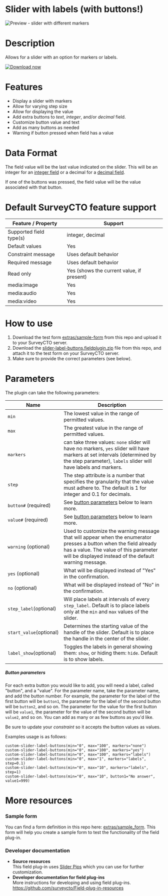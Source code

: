 # Slider with labels (with buttons!)
![Preview - slider with different markers](/extras/preview.jpg)


# Description
Allows for a slider with an option for markers or labels.

[![Download now](extras/download-button.png)](https://github.com/jdimeo/slider-label-extra-buttons/raw/master/slider-label-buttons.fieldplugin.zip)

# Features
* Display a slider with markers
* Allow for varying step size
* Allow for displaying the value
* Add extra buttons to *text*, *integer*, and/or *decimal* field.
* Customize button value and text
* Add as many buttons as needed
* Warning if button pressed when field has a value

# Data Format
The field value will be the last value indicated on the slider. This will be an integer for an [integer field](https://docs.surveycto.com/02-designing-forms/01-core-concepts/03f.field-types-integer.html) or a decimal for a [decimal field](https://docs.surveycto.com/02-designing-forms/01-core-concepts/03g.field-types-decimal.html).

If one of the buttons was pressed, the field value will be the value associated with that button.

# Default SurveyCTO feature support

| Feature / Property | Support |
|------------------|---------|
| Supported field type(s) |	integer, decimal |
| Default values | Yes |
| Constraint message | Uses default behavior |
| Required message | Uses default behavior |
| Read only	| Yes (shows the current value, if present) |
| media:image | Yes |
| media:audio | Yes |
| media:video | Yes |

# How to use

1. Download the test form [extras/sample-form](https://github.com/jdimeo/slider-label-buttons/raw/master/extras/sample-form/slider-label-buttons-sample.xlsx) from this repo and upload it to your SurveyCTO server.
1. Download the [slider-label-buttons.fieldplugin.zip](https://github.com/jdimeo/slider-label-buttons/raw/master/slider-label-buttons.fieldplugin.zip) file from this repo, and attach it to the test form on your SurveyCTO server.
1. Make sure to provide the correct parameters (see below).

# Parameters
The plugin can take the following parameters:

|**Name**|**Description**|
|---|---|
| `min` | The lowest value in the range of permitted values. |
| `max` | The greatest value in the range of permitted values. |
| `markers` | can take three values: `none` slider will have no markers, `yes` slider will have markers at set intervals (determined by the step parameter), `labels` slider will have labels and markers. |
| `step` | The step attribute is a number that specifies the granularity that the value must adhere to. The default is 1 for integer and 0.1 for decimals. |
|`button#` (required)|See [button parameters](#button-parameters) below to learn more.|
|`value#` (required)|See [button parameters](#button-parameters) below to learn more.|
|`warning` (optional)|Used to customize the warning message that will appear when the enumerator presses a button when the field already has a value. The value of this parameter will be displayed instead of the default warning message.|
|`yes` (optional)|What will be displayed instead of "Yes" in the confirmation.|
|`no` (optional)|What will be displayed instead of "No" in the confirmation.|
|`step_label`(optional)|Will place labels at intervals of every `step_label`. Default is to place labels only at the `min` and `max` values of the slider.|
|`start_value`(optional)|Determines the starting value of the handle of the slider. Default is to place the handle in the center of the slider.|
|`label_show`(optional)|Toggles the labels in general showing them: `show`, or hiding them: `hide`. Default is to show labels.|

##### Button parameters

For each extra button you would like to add, you will need a label, called "button", and a "value". For the parameter name, take the parameter name, and add the button number. For example, the parameter for the label of the first button will be `button1`, the parameter for the label of the second button will be `button2`, and so on. The parameter for the value for the first button will be `value1`, the parameter for the value of the second button will be `value2`, and so on. You can add as many or as few buttons as you'd like.

Be sure to update your *constraint* so it accepts the button values as values.

Examples usage is as follows:

`custom-slider-label-buttons(min="0", max="100", markers="none")`  
`custom-slider-label-buttons(min="0", max="100", markers="yes")`  
`custom-slider-label-buttons(min="0", max="100", markers="labels")`  
`custom-slider-label-buttons(min="0", max="1", markers="labels", step=0.1)`  
`custom-slider-label-buttons(min="0", max="10", markers="labels", step=1)`  
`custom-slider-label-buttons(min="0", max="10", button1="No answer", value1=999)`

# More resources
### Sample form
You can find a form definition in this repo here: [extras/sample_form](https://github.com/jdimeo/slider-label-buttons/raw/master/extras/sample-form/slider-label-buttons-sample.xlsx). This form will help you create a sample form to test the functionality of the field plug-in.

### Developer documentation   
* **Source resources** <br>
This field plug-in uses [Slider Pips](https://simeydotme.github.io/jQuery-ui-Slider-Pips/#styling-circles) which you can use for further customization.
* **Developer documentation for field plug-ins** <br>
More instructions for developing and using field plug-ins. https://github.com/surveycto/Field-plug-in-resources
